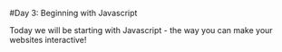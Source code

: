 #Day 3: Beginning with Javascript

Today we will be starting with Javascript - the way you can make your websites interactive!


